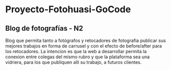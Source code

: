 # Proyecto-Fotohuasi-GoCode
## Blog de fotografías - N2
Blog que permita tanto a  fotógrafos y retocadores de fotografia publicar sus mejores trabajos en forma de carrusel y con el efecto de before/after para los retocadores.
La intencion es que la web a desarrollar permita la conexion entre colegas del mismo rubro y que la plataforma sea una vidriera, para los que publiquen alli su trabajo, a futuros clientes. 
